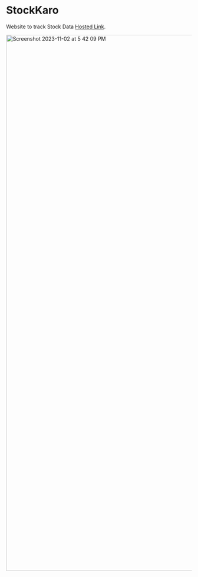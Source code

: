 # StockKaro

Website to track Stock Data [Hosted Link](https://github.com/facebook/create-react-app](https://stock-karo.netlify.app/)https://stock-karo.netlify.app/).



<img width="1455" alt="Screenshot 2023-11-02 at 5 42 09 PM" src="https://github.com/swatipriya87899/StockKaro/assets/84177984/8cfbc964-1ae9-4e56-bfc8-36f671dd5d3e">
